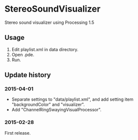 StereoSoundVisualizer
=====================

Stereo sound visualizer using Processing 1.5

Usage
-----

1. Edit playlist.xml in data directory.
2. Open .pde.
3. Run.


Update history
--------------

### 2015-04-01

* Separate settings to "data/playlist.xml", and add setting item "backgroundColor" and "visualizer".
* Add "ChannelRingSwayingVisualProcessor".

### 2015-02-28

First release.
